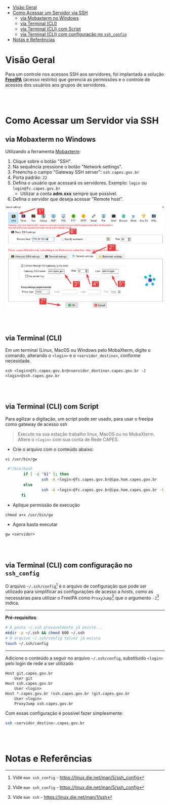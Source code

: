 - [Visão Geral](#visão-geral)
- [Como Acessar um Servidor via SSH](#como-acessar-um-servidor-via-ssh)
  - [via Mobaxterm no Windows](#via-mobaxterm-no-windows)
  - [via Terminal (CLI)](#via-terminal-cli)
  - [via Terminal (CLI) com Script](#via-terminal-cli-com-script)
  - [via Terminal (CLI) com configuração no `ssh_config`](#via-terminal-cli-com-configuração-no-ssh_config)
- [Notas e Referências](#notas-e-referências)

# Visão Geral
Para um controle nos acessos SSH aos servidores, foi implantada a solução **[FreeIPA](https://git.capes.gov.br/cgii/gerenciamento-de-identidade/freeipa)** (acesso restrito) que gerencia as permissões e o controle de acessos dos usuários aos grupos de servidores.

<br><br>

# Como Acessar um Servidor via SSH
## via Mobaxterm no Windows
Utilizando a ferramenta [Mobaxterm](https://mobaxterm.mobatek.net/download-home-edition.html):

1. Clique sobre o botão "SSH".
2. Na sequência pressione o botão "Network settings".
3. Preencha o campo "Gateway SSH server": `ssh.capes.gov.br`
4. Porta padrão: `22`
5. Defina o usuário que acessará os servidores. Exemplo:  `login`  ou  `login@fc.capes.gov.br`
   * Utilizar a conta **adm.xxx** sempre que possível.
6. Defina o servidor que deseja acessar "Remote host".


![Acesso-SSH-Mobaxterm](Acesso-ssh-mobaxterm.png)

<br><br>

## via Terminal (CLI)
Em um terminal (Linux, MacOS ou Windows pelo MobaXterm, digite o comando, alterando o `<login>` e o `<servidor_destino>`, conforme necesidade.

```
ssh <login>@fc.capes.gov.br@<servidor_destino>.capes.gov.br -J <login>@ssh.capes.gov.br
```

<br><br>

## via Terminal (CLI) com Script
Para agilizar a digitação, um script pode ser usado, para usar o freeipa como gateway de acesso ssh 
> Execute na sua estação trabalho linux, MacOS ou no MobaXterm. Altere o `<login>` com sua conta de Rede CAPES.

* Crie o arquivo com o conteúdo abaixo:
```
vi /usr/bin/gw
```


```bash
 #!/bin/bash
        if [ -z "$1" ]; then
                ssh -A <login>@fc.capes.gov.br@ipa.hom.capes.gov.br
        else
                ssh -A <login>@fc.capes.gov.br@ipa.hom.capes.gov.br -t "ssh -o StrictHostKeyChecking=no $1"
       fi
```

* Aplique permissão de execução

```
chmod a+x /usr/bin/gw
```

* Agora basta executar 

```
gw <servidor>
```

<br><br>

## via Terminal (CLI) com configuração no `ssh_config`
O arquivo `~/.ssh/config`[^man-ssh-config] é o arquivo de configuração que pode ser utilizado para simplificar as configurações de acesso a _hosts_, como as necessárias para utilizar o FreeIPA como `ProxyJump`[^man-ssh-config] que o argumento `-J`[^man-ssh] indica.


---
**Pré-requisitos**:
```bash
# A pasta ~/.ssh provavelmente já existe...
mkdir -p ~/.ssh && chmod 600 ~/.ssh
# O arquivo ~/.ssh/config talvez já exista
touch ~/.ssh/config
```
---

Adicione o conteúdo a seguir no arquivo `~/.ssh/config`, substituido `<login>` pelo login de rede a ser utilizado

```ssh_config
Host git.capes.gov.br
    User git
Host ssh.capes.gov.br
    User <login>
Host *.capes.gov.br !ssh.capes.gov.br !git.capes.gov.br
    User <login>
    ProxyJump ssh.capes.gov.br
```

Com essas configuração é possível fazer simplesmente:

```bash
ssh <servidor_destino>.capes.gov.br
```

<br><br>

# Notas e Referências

[^man-ssh-config]: Vide `man ssh_config` - https://linux.die.net/man/5/ssh_config
[^man-ssh]: Vide `man ssh` - https://linux.die.net/man/1/ssh
